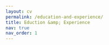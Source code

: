 ```yaml
---
layout: cv
permalink: /education-and-experience/
title: Eduction &amp; Experience
nav: true
nav_order: 1
---
```

